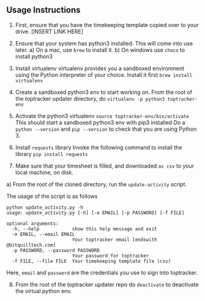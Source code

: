 Usage Instructions
------------------

1. First, ensure that you have the timekeeping template copied over to your drive.
[INSERT LINK HERE]

2. Ensure that your system has python3 installed. This will come into use later.
a) On a mac, use `brew` to install it.
b) On windows use `choco` to install python3

3. Install virtualenv
virtualenv provides you a sandboxed environment using the Python interpreter of your choice.
Install it first
`brew install virtualenv`

4. Create a sandboxed python3 env to start working on.
From the root of the toptracker updater directory, do
`virtualenv -p python3 toptracker-env`

5. Activate the python3 virtualenv
`source toptracker-env/bin/activate`
This should start a sandboxed python3 env with pip3 installed 
Do a `python --version` and `pip --version` to check that you are using Python 3.

6. Install `requests` library
Invoke the following command to install the library
`pip install requests`

7. Make sure that your timesheet is filled, and downloaded `as csv` to your local machine, on disk.

a) From the root of the cloned directory,
run the `update-activity` script.

The usage of the script is as follows

```
python update_activity.py -h
usage: update_activity.py [-h] [-e EMAIL] [-p PASSWORD] [-f FILE]

optional arguments:
  -h, --help            show this help message and exit
  -e EMAIL, --email EMAIL
                        Your toptracker email [endswith @bitquilltech.com]
  -p PASSWORD, --password PASSWORD
                        Your password for toptracker
  -f FILE, --file FILE  Your timekeeping template file (csv)
```

Here, `email` and `password` are the credentials you use to sign into toptracker.

8. From the root of the toptracker updater repo do `deactivate` to deactivate the virtual python env.


